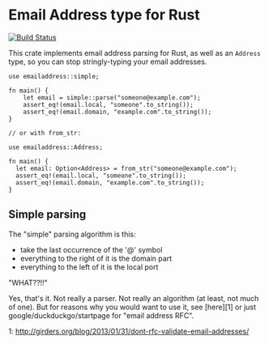 # Email Address type for Rust

[![Build Status](https://travis-ci.org/pwoolcoc/emailaddress.svg?branch=master)](https://travis-ci.org/pwoolcoc/emailaddress)

This crate implements email address parsing for Rust, as well as an `Address` type, 
so you can stop stringly-typing your email addresses.

```
use emailaddress::simple;

fn main() {
    let email = simple::parse("someone@example.com");
    assert_eq!(email.local, "someone".to_string()); 
    assert_eq!(email.domain, "example.com".to_string());
}

// or with from_str:

use emailaddress::Address;

fn main() {
  let email: Option<Address> = from_str("someone@example.com");
  assert_eq!(email.local, "someone".to_string());
  assert_eq!(email.domain, "example.com".to_string());
}

```

## Simple parsing

The "simple" parsing algorithm is this:

  * take the last occurrence of the '@' symbol
  * everything to the right of it is the domain part
  * everything to the left of it is the local port

"WHAT??!!"

Yes, that's it. Not really a parser. Not really an algorithm (at least,
not much of one). But for reasons why you would want to use it, see
[here][1] or just google/duckduckgo/startpage for "email address RFC".

1: http://girders.org/blog/2013/01/31/dont-rfc-validate-email-addresses/

